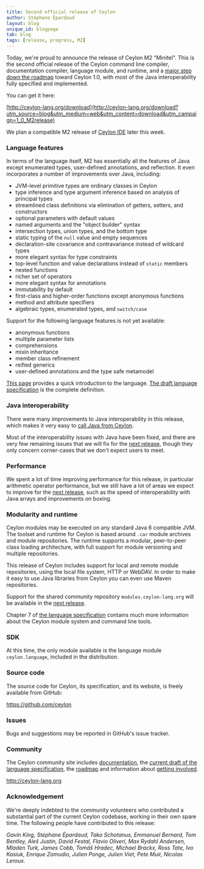 ```yaml
---
title: Second official release of Ceylon
author: Stéphane Épardaud
layout: blog
unique_id: blogpage
tab: blog
tags: [release, progress, M2]
---
```


[M1]: /documentation/1.0/roadmap/?utm_source=blog&utm_medium=web&utm_content=roadmap_m1&utm_campaign=1_0_M2release#milestone_1
[M2]: /documentation/1.0/roadmap/?utm_source=blog&utm_medium=web&utm_content=roadmap_m2&utm_campaign=1_0_M2release#milestone_2
[M3]: /documentation/1.0/roadmap/?utm_source=blog&utm_medium=web&utm_content=roadmap_m3&utm_campaign=1_0_M2release#milestone_3
[spec]: /documentation/1.0/spec?utm_source=blog&utm_medium=web&utm_content=spec&utm_campaign=1_0_M2release

Today, we're proud to announce the release of Ceylon M2 "Minitel". 
This is the second official release of the Ceylon command line
compiler, documentation compiler, language module, and runtime, 
and a [major step down the roadmap][M2] toward Ceylon 1.0, with
most of the Java interoperability fully specified and implemented. 

You can get it here:

[http://ceylon-lang.org/download](http://ceylon-lang.org/download?utm_source=blog&utm_medium=web&utm_content=download&utm_campaign=1_0_M2release)

We plan a compatible M2 release of 
[Ceylon IDE](/documentation/1.0/ide?utm_source=blog&utm_medium=web&utm_content=ide&utm_campaign=1_0_M2release)
later this week.

### Language features

In terms of the language itself, M2 has essentially all the features 
of Java except enumerated types, user-defined annotations, and 
reflection. It even incorporates a number of improvements over Java, 
including:

* JVM-level primitive types are ordinary classes in Ceylon
* type inference and type argument inference based on analysis of 
  principal types
* streamlined class definitions via elimination of getters, setters, 
  and constructors
* optional parameters with default values
* named arguments and the "object builder" syntax
* intersection types, union types, and the bottom type
* static typing of the `null` value and empty sequences
* declaration-site covariance and contravariance instead of wildcard 
  types
* more elegant syntax for type constraints
* top-level function and value declarations instead of `static` 
  members
* nested functions
* richer set of operators
* more elegant syntax for annotations
* immutability by default
* first-class and higher-order functions except anonymous functions
* method and attribute specifiers
* algebraic types, enumerated types, and `switch/case`

Support for the following language features is not yet available:

* anonymous functions
* multiple parameter lists
* comprehensions
* mixin inheritance
* member class refinement
* reified generics
* user-defined annotations and the type safe metamodel

[This page](/documentation/1.0/introduction/?utm_source=blog&utm_medium=web&utm_content=introduction&utm_campaign=1_0_M2release) 
provides a quick 
introduction to the language. [The draft language specification][spec]
is the complete definition.

### Java interoperability

There were many improvements to Java interoperability in this release,
which makes it very easy to [call Java from Ceylon](/documentation/1.0/reference/interoperability/java-from-ceylon/).

Most of the interoperability issues with Java have been fixed, and
there are very few remaining issues that we will fix for the [next release][M3],
though they only concern corner-cases that we don't expect users to meet.

### Performance

We spent a lot of time improving performance for this release, in
particular arithmetic operator performance, but we still have a lot
of areas we expect to improve for the [next release][M3], such as
the speed of interoperability with Java arrays and improvements on
boxing.

### Modularity and runtime

Ceylon modules may be executed on any standard Java 6 compatible JVM. The toolset and 
runtime for Ceylon is based around `.car` module archives and module 
repositories. The runtime supports a modular, peer-to-peer class 
loading architecture, with full support for module versioning and 
multiple repositories. 

This release of Ceylon includes support for local and remote module 
repositories, using the local file system, HTTP or WebDAV. In order
to make it easy to use Java libraries from Ceylon you can even use
Maven repositories.

Support for the shared community repository 
`modules.ceylon-lang.org` will be available in the [next release][M3].

Chapter 7 of [the language specification][spec] contains much more
information about the Ceylon module system and command line tools.

### SDK

At this time, the only module available is the language module 
`ceylon.language`, included in the distribution.

### Source code

The source code for Ceylon, its specification, and its website, is 
freely available from GitHub:

<https://github.com/ceylon>

### Issues

Bugs and suggestions may be reported in GitHub's issue tracker.

### Community

The Ceylon community site includes 
[documentation](/documentation/1.0/?utm_source=blog&utm_medium=web&utm_content=documentation&utm_campaign=1_0_M2release), 
the 
[current draft of the language specification][spec], 
the [roadmap](/documentation/1.0/roadmap?utm_source=blog&utm_medium=web&utm_content=roadmap&utm_campaign=1_0_M2release) 
and information about [getting involved](/code?utm_source=blog&utm_medium=web&utm_content=code&utm_campaign=1_0_M2release).

<http://ceylon-lang.org>

### Acknowledgement

We're deeply indebted to the community volunteers who contributed a 
substantial part of the current Ceylon codebase, working in their own 
spare time. The following people have contributed to this release:

*Gavin King, Stéphane Épardaud, Tako Schotanus, Emmanuel Bernard, 
Tom Bentley, Aleš Justin, David Festal, Flavio Oliveri, 
Max Rydahl Andersen, Mladen Turk, James Cobb, Tomáš Hradec, 
Michael Brackx, Ross Tate, Ivo Kasiuk, Enrique Zamudio,
Julien Ponge, Julien Viet, Pete Muir, Nicolas Leroux.*
